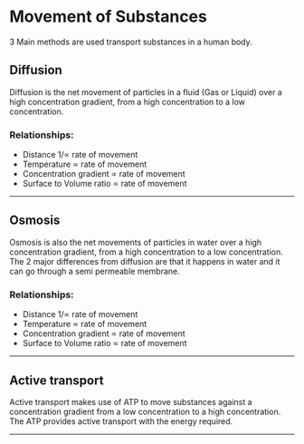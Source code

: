 # Movement of Substances
3 Main methods are used transport substances in a human body.

## Diffusion
Diffusion is the net movement of particles in a fluid (Gas or Liquid) over a high concentration gradient, from a high concentration to a low concentration.

### Relationships:
- Distance 1/∝ rate of movement
- Temperature ∝ rate of movement
- Concentration gradient ∝ rate of movement
- Surface to Volume ratio ∝ rate of movement

___

## Osmosis
Osmosis is also the net movements of particles in water over a high concentration gradient, from a high concentration to a low concentration.
The 2 major differences from diffusion are that it happens in water and it can go through a semi permeable membrane.

### Relationships:
- Distance 1/∝ rate of movement
- Temperature ∝ rate of movement
- Concentration gradient ∝ rate of movement
- Surface to Volume ratio ∝ rate of movement

___

## Active transport
Active transport makes use of ATP to move substances against a concentration gradient from a low concentration to a high concentration.
The ATP provides active transport with the energy required.

___